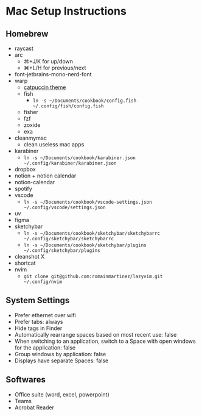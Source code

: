 # Mac Setup Instructions

## Homebrew

- raycast
- arc
  - ⌘+J/K for up/down
  - ⌘+L/H for previous/next
- font-jetbrains-mono-nerd-font
- warp
  - [catpuccin theme](https://github.com/catppuccin/warp)
  - fish
    - `ln -s ~/Documents/cookbook/config.fish ~/.config/fish/config.fish`
  - fisher
  - fzf
  - zoxide
  - exa
- cleanmymac
  - clean useless mac apps
- karabiner
  - `ln -s ~/Documents/cookbook/karabiner.json ~/.config/karabiner/karabiner.json`
- dropbox
- notion + notion calendar
- notion-calendar
- spotify
- vscode
  - `ln -s ~/Documents/cookbook/vscode-settings.json ~/.config/vscode/settings.json`
- uv
- figma
- sketchybar
  - `ln -s ~/Documents/cookbook/sketchybar/sketchybarrc ~/.config/sketchybar/sketchybarrc`
  - `ln -s ~/Documents/cookbook/sketchybar/plugins ~/.config/sketchybar/plugins`
- cleanshot X
- shortcat
- nvim
  - `git clone git@github.com:romainmartinez/lazyvim.git ~/.config/nvim`

## System Settings

- Prefer ethernet over wifi
- Prefer tabs: always
- Hide tags in Finder
- Automatically rearrange spaces based on most recent use: false
- When switching to an application, switch to a Space with open windows for the application: false
- Group windows by application: false
- Displays have separate Spaces: false

## Softwares

- Office suite (word, excel, powerpoint)
- Teams
- Acrobat Reader
